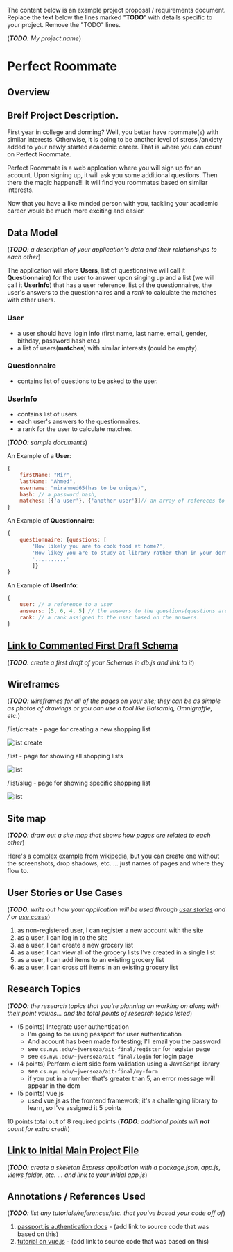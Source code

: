 The content below is an example project proposal / requirements document. Replace the text below the lines marked "__TODO__" with details specific to your project. Remove the "TODO" lines.

(___TODO__: My project name_)

# Perfect Roommate

## Overview

## Breif Project Description.

First year in college and dorming? Well, you better have roommate(s) with similar interests. Otherwise, it is going to be another level of stress /anxiety added to your newly started academic career. That is where you can count on Perfect Roommate.

Perfect Roommate is a web applcation where you will sign up for an account. Upon signing up, it will ask you some additional questions. Then there the magic happens!!! It will find you roommates based on similar interests.

Now that you have a like minded person with you, tackling your academic career would be much more exciting and easier.  

## Data Model

(___TODO__: a description of your application's data and their relationships to each other_) 

The application will store **Users**, list of questions(we will call it **Questionnaire**) for the user to answer upon singing up and a list (we will call it **UserInfo**) that has a user reference, list of the questionnaires, the user's answers to the questionnaires and a *rank* to calculate the matches with other users.

### User 
- a user should have login info (first name, last name, email, gender, bithday, password hash etc.)
- a list of users(**matches**) with similar interests (could be empty).

### Questionnaire
- contains list of questions to be asked to the user.

### UserInfo
- contains list of users.
- each user's answers to the questionnaires.
- a rank for the user to calculate matches.


(___TODO__: sample documents_)

An Example of a **User**:

```javascript
{
    firstName: "Mir",
    lastName: "Ahmed",
    username: "mirahmed65(has to be unique)",
    hash: // a password hash,
    matches: [{'a user'}, {'another user'}]// an array of refereces to other like minded users.
}
```

An Example of **Questionnaire**:

```javascript
{
    questionnaire: {questions: [
        'How likely you are to cook food at home?',
        'How likey you are to study at library rather than in your dorm?',
        '..........'
        ]}
}
```

An Example of **UserInfo**:

```javascript
{
    user: // a reference to a user
    answers: [5, 6, 4, 5] // the answers to the questions(questions are based on rate of 1 to 5)
    rank: // a rank assigned to the user based on the answers.
}
```

## [Link to Commented First Draft Schema](db.js) 

(___TODO__: create a first draft of your Schemas in db.js and link to it_)

## Wireframes

(___TODO__: wireframes for all of the pages on your site; they can be as simple as photos of drawings or you can use a tool like Balsamiq, Omnigraffle, etc._)

/list/create - page for creating a new shopping list

![list create](documentation/list-create.png)

/list - page for showing all shopping lists

![list](documentation/list.png)

/list/slug - page for showing specific shopping list

![list](documentation/list-slug.png)

## Site map

(___TODO__: draw out a site map that shows how pages are related to each other_)

Here's a [complex example from wikipedia](https://upload.wikimedia.org/wikipedia/commons/2/20/Sitemap_google.jpg), but you can create one without the screenshots, drop shadows, etc. ... just names of pages and where they flow to.

## User Stories or Use Cases

(___TODO__: write out how your application will be used through [user stories](http://en.wikipedia.org/wiki/User_story#Format) and / or [use cases](https://www.mongodb.com/download-center?jmp=docs&_ga=1.47552679.1838903181.1489282706#previous)_)

1. as non-registered user, I can register a new account with the site
2. as a user, I can log in to the site
3. as a user, I can create a new grocery list
4. as a user, I can view all of the grocery lists I've created in a single list
5. as a user, I can add items to an existing grocery list
6. as a user, I can cross off items in an existing grocery list

## Research Topics

(___TODO__: the research topics that you're planning on working on along with their point values... and the total points of research topics listed_)

* (5 points) Integrate user authentication
    * I'm going to be using passport for user authentication
    * And account has been made for testing; I'll email you the password
    * see <code>cs.nyu.edu/~jversoza/ait-final/register</code> for register page
    * see <code>cs.nyu.edu/~jversoza/ait-final/login</code> for login page
* (4 points) Perform client side form validation using a JavaScript library
    * see <code>cs.nyu.edu/~jversoza/ait-final/my-form</code>
    * if you put in a number that's greater than 5, an error message will appear in the dom
* (5 points) vue.js
    * used vue.js as the frontend framework; it's a challenging library to learn, so I've assigned it 5 points

10 points total out of 8 required points (___TODO__: addtional points will __not__ count for extra credit_)


## [Link to Initial Main Project File](app.js) 

(___TODO__: create a skeleton Express application with a package.json, app.js, views folder, etc. ... and link to your initial app.js_)

## Annotations / References Used

(___TODO__: list any tutorials/references/etc. that you've based your code off of_)

1. [passport.js authentication docs](http://passportjs.org/docs) - (add link to source code that was based on this)
2. [tutorial on vue.js](https://vuejs.org/v2/guide/) - (add link to source code that was based on this)
